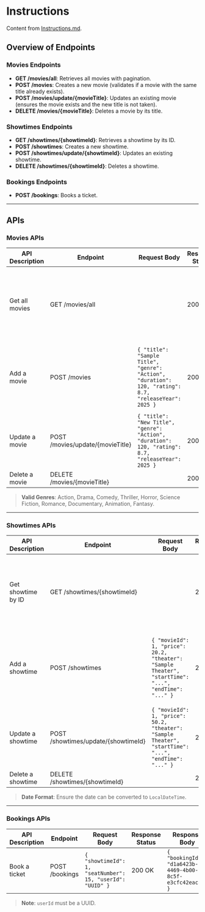 # Instructions

Content from [Instructions.md](Instructions.md).

## Overview of Endpoints

### Movies Endpoints
- **GET /movies/all**: Retrieves all movies with pagination.
- **POST /movies**: Creates a new movie (validates if a movie with the same title already exists).
- **POST /movies/update/{movieTitle}**: Updates an existing movie (ensures the movie exists and the new title is not taken).
- **DELETE /movies/{movieTitle}**: Deletes a movie by its title.

### Showtimes Endpoints
- **GET /showtimes/{showtimeId}**: Retrieves a showtime by its ID.
- **POST /showtimes**: Creates a new showtime.
- **POST /showtimes/update/{showtimeId}**: Updates an existing showtime.
- **DELETE /showtimes/{showtimeId}**: Deletes a showtime.

### Bookings Endpoints
- **POST /bookings**: Books a ticket.

---

## APIs

### Movies APIs

| API Description   | Endpoint                | Request Body                                                                 | Response Status | Response Body                                                                                                                                      |
|-------------------|-------------------------|------------------------------------------------------------------------------|-----------------|----------------------------------------------------------------------------------------------------------------------------------------------------|
| Get all movies    | GET /movies/all         |                                                                              | 200 OK          | `[ { "id": 12345, "title": "Sample Movie Title 1", "genre": "Action", "duration": 120, "rating": 8.7, "releaseYear": 2025 }, ... ]`                 |
| Add a movie       | POST /movies            | `{ "title": "Sample Title", "genre": "Action", "duration": 120, "rating": 8.7, "releaseYear": 2025 }` | 200 OK          | `{ "id": 1, "title": "Sample Title", "genre": "Action", "duration": 120, "rating": 8.7, "releaseYear": 2025 }`                                     |
| Update a movie    | POST /movies/update/{movieTitle} | `{ "title": "New Title", "genre": "Action", "duration": 120, "rating": 8.7, "releaseYear": 2025 }` | 200 OK          |                                                                                                                                                |
| Delete a movie    | DELETE /movies/{movieTitle} |                                                                              | 200 OK          |                                                                                                                                                |

> **Valid Genres**: Action, Drama, Comedy, Thriller, Horror, Science Fiction, Romance, Documentary, Animation, Fantasy.

---

### Showtimes APIs

| API Description   | Endpoint                        | Request Body                                                                                             | Response Status | Response Body                                                                                                                                          |
|-------------------|---------------------------------|----------------------------------------------------------------------------------------------------------|-----------------|--------------------------------------------------------------------------------------------------------------------------------------------------------|
| Get showtime by ID| GET /showtimes/{showtimeId}     |                                                                                                          | 200 OK          | `{ "id": 1, "price": 50.2, "movieId": 1, "theater": "Sample Theater", "startTime": "...", "endTime": "..." }`                                         |
| Add a showtime    | POST /showtimes                 | `{ "movieId": 1, "price": 20.2, "theater": "Sample Theater", "startTime": "...", "endTime": "..." }`      | 200 OK          | `{ "id": 1, "price": 50.2, "movieId": 1, "theater": "Sample Theater", "startTime": "...", "endTime": "..." }`                                         |
| Update a showtime | POST /showtimes/update/{showtimeId} | `{ "movieId": 1, "price": 50.2, "theater": "Sample Theater", "startTime": "...", "endTime": "..." }`     | 200 OK          |                                                                                                                                                |
| Delete a showtime | DELETE /showtimes/{showtimeId}  |                                                                                                          | 200 OK          |                                                                                                                                                |

> **Date Format**: Ensure the date can be converted to `LocalDateTime`.

---

### Bookings APIs

| API Description   | Endpoint      | Request Body                                                | Response Status | Response Body                                                                                                                                          |
|-------------------|---------------|-------------------------------------------------------------|-----------------|--------------------------------------------------------------------------------------------------------------------------------------------------------|
| Book a ticket     | POST /bookings| `{ "showtimeId": 1, "seatNumber": 15, "userId": "UUID" }`   | 200 OK          | `{ "bookingId": "d1a6423b-4469-4b00-8c5f-e3cfc42eacae" }`                                                                                             |

> **Note**: `userId` must be a UUID.
